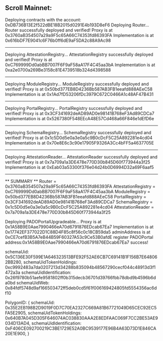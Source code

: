 ## Scroll Mainnet:

Deploying contracts with the account: 0xDB736B13E2f522dBE18B2015d0291E4b193D8eF6
Deploying Router...
Router successfully deployed and verified!
Proxy is at 0x3760aB354507a29a9F5c65A66C74353fd86393FA
Implementation is at 0x616bDF7E9041c6F76b0ff6dE9aF5DA2c88A9Ac98

----

Deploying AttestationRegistry...
AttestationRegistry successfully deployed and verified!
Proxy is at 0xC769999Dd0abBB7007F6F9aF58aA17F4C45aa3bA
Implementation is at 0xa2e0700a269Be3158c81E4739518b324d4398588

----

Deploying ModuleRegistry...
ModuleRegistry successfully deployed and verified!
Proxy is at 0x50bd377EB8D4236Bb587AB3FB1eeafd888AEeC58
Implementation is at 0x1Ad7fD53206fDc3979C672C0466A1c48AF47B431

----

Deploying PortalRegistry...
PortalRegistry successfully deployed and verified!
Proxy is at 0x3CF341692deAD89AD0e98141B768eF3Ad89CDCa7
Implementation is at 0x5267380F548EEcA48E57Cd468a66F846e1dEfD6e

----

Deploying SchemaRegistry...
SchemaRegistry successfully deployed and verified!
Proxy is at 0x1c5D0d5e0a3e0a5c9B0cDcF5C25A892281e4cd04
Implementation is at 0x70e8E6c3c90e17905F9326A3Cc4bFF5a4637705E

----

Deploying AttestationReader...
AttestationReader successfully deployed and verified!
Proxy is at 0x7a709a1a3DE478e770D30b845D60f773944a3f25
Implementation is at 0xEab03a53300f376e04d24b0D6994D32a69F6aaf5

----

** SUMMARY **
Router = 0x3760aB354507a29a9F5c65A66C74353fd86393FA
AttestationRegistry = 0xC769999Dd0abBB7007F6F9aF58aA17F4C45aa3bA
ModuleRegistry = 0x50bd377EB8D4236Bb587AB3FB1eeafd888AEeC58
PortalRegistry = 0x3CF341692deAD89AD0e98141B768eF3Ad89CDCa7
SchemaRegistry = 0x1c5D0d5e0a3e0a5c9B0cDcF5C25A892281e4cd04
AttestationReader = 0x7a709a1a3DE478e770D30b845D60f773944a3f25


Deploying PADOPortalUpgradeable...
Proxy is at 0x1A58B9E0Aae7990466eA70d6791876EDcab67Ea7
Implementation is at 0x17742EF377022D1C88D4F85c8f56c0c18CB59da5
adminAddress is at 0xCE7cefB3B5A7eB44B59F60327A53c9Ce53B0afdE
register PADOPortal address:0x1A58B9E0Aae7990466eA70d6791876EDcab67Ea7 success!

schemaUid: 0x5C136E30F599E1A646323513BFE92F52AE6CB7C69141B1F156B7E648062BB280,
schemaUidTokenHoldings: 0xc9992483a7da0207213d34288b835094b48567290cecf044c48913d3f1472a3a
schemaUidIdentification: 0x26f9780b51aefe9581802ff0b315decb36701d39766fbb78dbd9b4596b6da0bd
schemaUidWeb: 0x84fdf5748d9af166503472ff5deb0cd5f61f006169424805fd5554356ac6df10

PolygonID: {
    schemaUid: 0x35E2EB198B2D9019F0D7C70EA2327C669A81B67721049D65CEC92EC5FA5E2905,
    schemaUidTokenHoldings: 0x640B7A045D305F646074AC038830AAA2E8EDFAAC069F7CC2BE53AE9034D13AD4,
    schemaUidIdentification: 0xF406CE092700219C3BE1729E52A0BC9539177E96B4A63D73D1E846CA20E1E900,
}